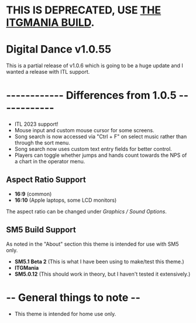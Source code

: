 # THIS IS DEPRECATED, USE [THE ITGMANIA BUILD](https://github.com/Hayoreo/Digital-Dance-ITGMania/releases/latest).
# Digital Dance v1.0.55
This is a partial release of v1.0.6 which is going to be a huge update and I wanted a release with ITL support.

# ------------ Differences from 1.0.5 ------------
- ITL 2023 support!
- Mouse input and custom mouse cursor for some screens.
- Song search is now accessed via "Ctrl + F" on select music rather than through the sort menu.
- Song search now uses custom text entry fields for better control.
- Players can toggle whether jumps and hands count towards the NPS of a chart in the operator menu.

## Aspect Ratio Support

  * <strong>16:9</strong> (common)
  * <strong>16:10</strong> (Apple laptops, some LCD monitors)
  
The aspect ratio can be changed under *Graphics / Sound Options*.

## SM5 Build Support
As noted in the "About" section this theme is intended for use with SM5 only.
* <strong>SM5.1 Beta 2</strong> (This is what I have been using to make/test this theme.)
* <strong>ITGMania</strong>
* <strong>SM5.0.12</strong> (This should work in theory, but I haven't tested it extensively.)

# -- General things to note --
- This theme is intended for home use only.
